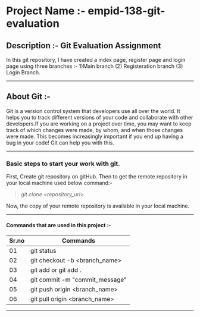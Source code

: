 # Project Name :- empid-138-git-evaluation
## Description :- **Git Evaluation Assignment**
 
 In this git repository, I have created a index page, register page and login page using three branches :-
 1)Main branch (2) Registeration branch (3) Login Branch.
***

 ## **About Git :-**

Git is a version control system that developers use all over the world. It helps you to track different versions of your code and collaborate with other developers.If you are working on a project over time, you may want to keep track of which changes were made, by whom, and when those changes were made. This becomes increasingly important if you end up having a bug in your code! Git can help you with this.
***

### Basic steps to start your work with git. 
First, Create git repository on gitHub. Then to get the remote repository in your local machine used below command:-

>_git clone <repository_url>_

Now, the copy of your remote repository is available in your local machine.
***

#### Commands that are used in this project :-
| Sr.no | Commands                        |
| ----- | ------------------------------- |
| 01    | git status                      |
| 02    | git checkout -b <branch_name>   |
| 03    | git add <filename> or git add . |
| 04    | git commit -m "commit_message"  |
| 05    | git push origin <branch_name>   |
| 06    | git pull origin <branch_name>   |
***